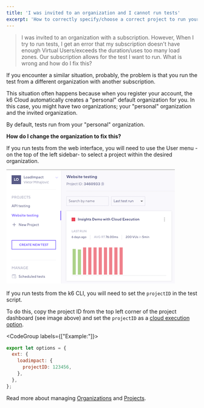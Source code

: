 ```yaml
---
title: 'I was invited to an organization and I cannot run tests'
excerpt: 'How to correctly specify/choose a correct project to run your tests in k6'
---
```


> I was invited to an organization with a subscription. However, When I try to run tests, I get an error that my subscription doesn't have enough Virtual Users/exceeds the duration/uses too many load zones. Our subscription allows for the test I want to run. What is wrong and how do I fix this?

If you encounter a similar situation, probably, the problem is that you run the test from a different organization with another subscription.

This situation often happens because when you register your account, the k6 Cloud automatically creates a "personal" default organization for you. In this case, you might have two organizations; your "personal" organization and the invited organization. 

By default, tests run from your "personal" organization.

**How do I change the organization to fix this?**

If you run tests from the web interface, you will need to use the User menu - on the top of the left sidebar- to select a project within the desired organization.

![Select a project](images/05-team-member-org-id/project-dashboard.png)

If you run tests from the k6 CLI, you will need to set the `projectID` in the test script. 

To do this, copy the project ID from the top left corner of the project dashboard (see image above) and set the `projectID` as a [cloud execution option](/cloud/creating-and-running-a-test/cloud-tests-from-the-cli#cloud-execution-options).

<CodeGroup labels={["Example:"]}>

```javascript
export let options = {
  ext: {
    loadimpact: {
      projectID: 123456,
    },
  },
};
```

</CodeGroup>

Read more about managing [Organizations](/cloud/project-and-team-management/organizations) and [Projects](/cloud/project-and-team-management/projects).
